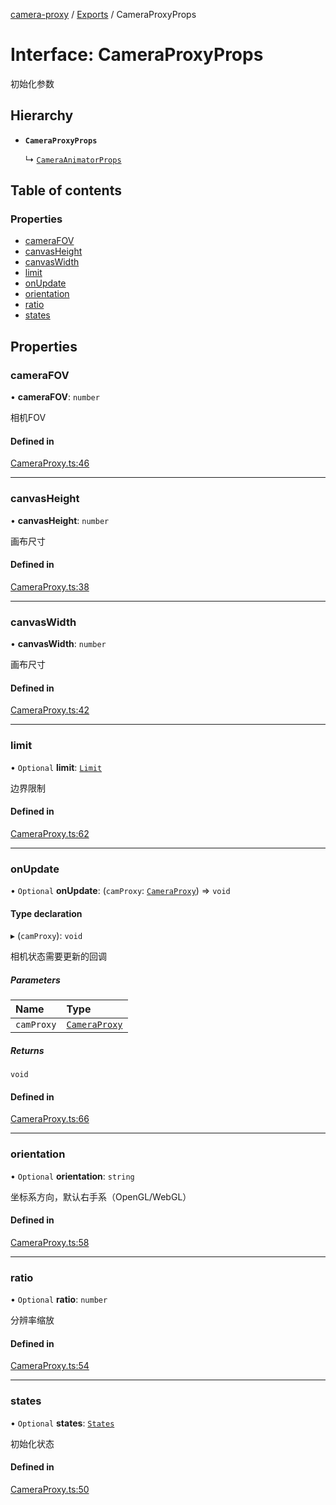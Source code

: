 [camera-proxy](../README.md) / [Exports](../modules.md) / CameraProxyProps

# Interface: CameraProxyProps

初始化参数

## Hierarchy

- **`CameraProxyProps`**

  ↳ [`CameraAnimatorProps`](CameraAnimatorProps.md)

## Table of contents

### Properties

- [cameraFOV](CameraProxyProps.md#camerafov)
- [canvasHeight](CameraProxyProps.md#canvasheight)
- [canvasWidth](CameraProxyProps.md#canvaswidth)
- [limit](CameraProxyProps.md#limit)
- [onUpdate](CameraProxyProps.md#onupdate)
- [orientation](CameraProxyProps.md#orientation)
- [ratio](CameraProxyProps.md#ratio)
- [states](CameraProxyProps.md#states)

## Properties

### cameraFOV

• **cameraFOV**: `number`

相机FOV

#### Defined in

[CameraProxy.ts:46](https://github.com/alibaba/camera-proxy/blob/b757eb3/src/CameraProxy.ts#L46)

___

### canvasHeight

• **canvasHeight**: `number`

画布尺寸

#### Defined in

[CameraProxy.ts:38](https://github.com/alibaba/camera-proxy/blob/b757eb3/src/CameraProxy.ts#L38)

___

### canvasWidth

• **canvasWidth**: `number`

画布尺寸

#### Defined in

[CameraProxy.ts:42](https://github.com/alibaba/camera-proxy/blob/b757eb3/src/CameraProxy.ts#L42)

___

### limit

• `Optional` **limit**: [`Limit`](Limit.md)

边界限制

#### Defined in

[CameraProxy.ts:62](https://github.com/alibaba/camera-proxy/blob/b757eb3/src/CameraProxy.ts#L62)

___

### onUpdate

• `Optional` **onUpdate**: (`camProxy`: [`CameraProxy`](../classes/CameraProxy.md)) => `void`

#### Type declaration

▸ (`camProxy`): `void`

相机状态需要更新的回调

##### Parameters

| Name | Type |
| :------ | :------ |
| `camProxy` | [`CameraProxy`](../classes/CameraProxy.md) |

##### Returns

`void`

#### Defined in

[CameraProxy.ts:66](https://github.com/alibaba/camera-proxy/blob/b757eb3/src/CameraProxy.ts#L66)

___

### orientation

• `Optional` **orientation**: `string`

坐标系方向，默认右手系（OpenGL/WebGL）

#### Defined in

[CameraProxy.ts:58](https://github.com/alibaba/camera-proxy/blob/b757eb3/src/CameraProxy.ts#L58)

___

### ratio

• `Optional` **ratio**: `number`

分辨率缩放

#### Defined in

[CameraProxy.ts:54](https://github.com/alibaba/camera-proxy/blob/b757eb3/src/CameraProxy.ts#L54)

___

### states

• `Optional` **states**: [`States`](../modules.md#states)

初始化状态

#### Defined in

[CameraProxy.ts:50](https://github.com/alibaba/camera-proxy/blob/b757eb3/src/CameraProxy.ts#L50)

